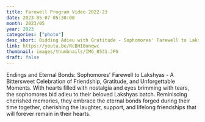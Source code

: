```yaml
---
title: Farewell Program Video 2022-23
date: 2023-05-07 05:30:00
month: 2023/05
year: 2023
categories: ["photo"]
desc_short: Bidding Adieu with Gratitude - Sophomores' Farewell to Lakshyas - A Heartfelt Tribute to Lifelong Friendships
link: https://youtu.be/RcBHI8onqwc
thumbnail: images/thumbnails/IMG_8531.JPG
draft: false
---
```


 Endings and Eternal Bonds: Sophomores' Farewell to Lakshyas - A Bittersweet Celebration of Friendship, Gratitude, and Unforgettable Moments. With hearts filled with nostalgia and eyes brimming with tears, the sophomores bid adieu to their beloved Lakshyas batch. Reminiscing cherished memories, they embrace the eternal bonds forged during their time together, cherishing the laughter, support, and lifelong friendships that will forever remain in their hearts.